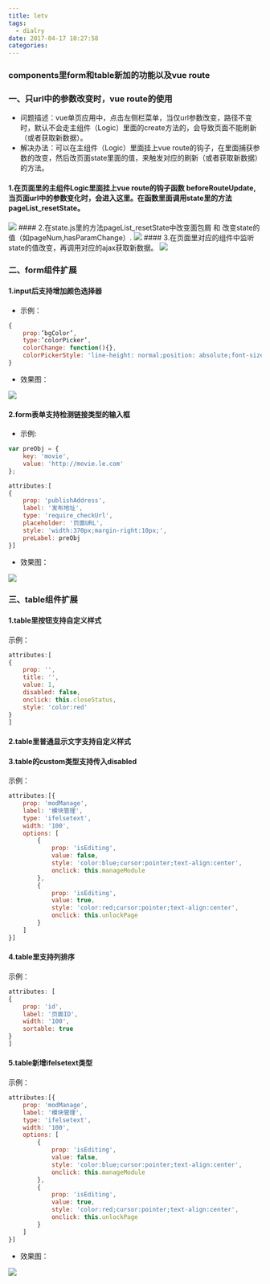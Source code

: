 ```yaml
---
title: letv
tags:
  - dialry
date: 2017-04-17 10:27:58
categories:
---
```


### components里form和table新加的功能以及vue route
<!-- more -->

### 一、只url中的参数改变时，vue route的使用
+ 问题描述：vue单页应用中，点击左侧栏菜单，当仅url参数改变，路径不变时，默认不会走主组件（Logic）里面的create方法的，会导致页面不能刷新（或者获取新数据）。
+ 解决办法：可以在主组件（Logic）里面挂上vue route的钩子，在里面捕获参数的改变，然后改页面state里面的值，来触发对应的刷新（或者获取新数据）的方法。

#### 1.在页面里的主组件Logic里面挂上vue route的钩子函数 beforeRouteUpdate,当页面url中的参数变化时，会进入这里。在函数里面调用state里的方法 pageList_resetState。
<img src="http://onm9ileaw.bkt.clouddn.com/letv/11.png">
#### 2.在state.js里的方法pageList_resetState中改变面包屑 和 改变state的值（如pageNum,hasParamChange）.
<img src="http://onm9ileaw.bkt.clouddn.com/letv/22.png">
#### 3.在页面里对应的组件中监听state的值改变，再调用对应的ajax获取新数据。
<img src="http://onm9ileaw.bkt.clouddn.com/letv/33.png">

### 二、form组件扩展
#### 1.input后支持增加颜色选择器
+ 示例：
```js
{
    prop:’bgColor’,
    type:’colorPicker’,
    colorChange: function(){},
    colorPickerStyle: 'line-height: normal;position: absolute;font-size: 0;margin-left:10px;'
}
```
+ 效果图：
<img src="http://onm9ileaw.bkt.clouddn.com/letv/1.png">

#### 2.form表单支持检测链接类型的输入框
+ 示例:
```js
var preObj = {
    key: 'movie',
    value: 'http://movie.le.com'
};

attributes:[
{
    prop: 'publishAddress',
    label: '发布地址',
    type: 'require_checkUrl',
    placeholder: '页面URL',
    style: 'width:370px;margin-right:10px;',
    preLabel: preObj
}]
```
+ 效果图：
<img src="http://onm9ileaw.bkt.clouddn.com/letv/3.png">

### 三、table组件扩展
#### 1.table里按钮支持自定义样式
示例：
```js
attributes:[
{
    prop: '',
    title: '',
    value: 1,
    disabled: false,
    onclick: this.closeStatus,
    style: 'color:red'
}
]
```
#### 2.table里普通显示文字支持自定义样式
#### 3.table的custom类型支持传入disabled
示例：
```js
attributes:[{
    prop: 'modManage',
    label: '模块管理',
    type: 'ifelsetext',
    width: '100',
    options: [
        {
    	    prop: 'isEditing',
        	value: false,
            style: 'color:blue;cursor:pointer;text-align:center',
            onclick: this.manageModule
        },
        {
        	prop: 'isEditing',
            value: true,
            style: 'color:red;cursor:pointer;text-align:center',
            onclick: this.unlockPage
        }
    ]
}]
```
#### 4.table里支持列排序 
示例：
```js
attributes: [
{
    prop: 'id',
    label: '页面ID',
    width: '100',
    sortable: true
}
]
```
#### 5.table新增ifelsetext类型
示例：
```js
attributes:[{
    prop: 'modManage',
    label: '模块管理',
    type: 'ifelsetext',
    width: '100',
    options: [
        {
    	    prop: 'isEditing',
        	value: false,
            style: 'color:blue;cursor:pointer;text-align:center',
            onclick: this.manageModule
        },
        {
        	prop: 'isEditing',
            value: true,
            style: 'color:red;cursor:pointer;text-align:center',
            onclick: this.unlockPage
        }
    ]
}]
```
+ 效果图：
<img src="http://onm9ileaw.bkt.clouddn.com/letv/4.png">